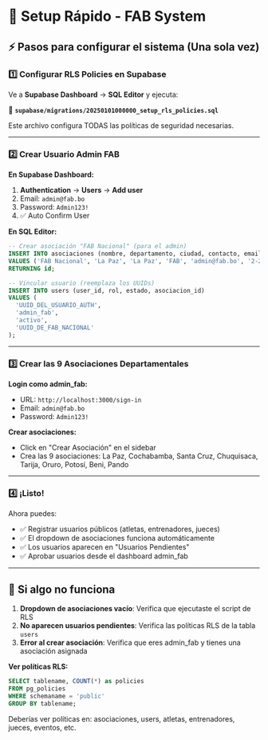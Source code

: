 # 🚀 Setup Rápido - FAB System

## ⚡ Pasos para configurar el sistema (Una sola vez)

### 1️⃣ Configurar RLS Policies en Supabase

Ve a **Supabase Dashboard** → **SQL Editor** y ejecuta:

📄 **`supabase/migrations/20250101000000_setup_rls_policies.sql`**

Este archivo configura TODAS las políticas de seguridad necesarias.

---

### 2️⃣ Crear Usuario Admin FAB

**En Supabase Dashboard:**
1. **Authentication** → **Users** → **Add user**
2. Email: `admin@fab.bo`
3. Password: `Admin123!`
4. ✅ Auto Confirm User

**En SQL Editor:**
```sql
-- Crear asociación "FAB Nacional" (para el admin)
INSERT INTO asociaciones (nombre, departamento, ciudad, contacto, email, telefono, estado)
VALUES ('FAB Nacional', 'La Paz', 'La Paz', 'FAB', 'admin@fab.bo', '2-2222222', true)
RETURNING id;

-- Vincular usuario (reemplaza los UUIDs)
INSERT INTO users (user_id, rol, estado, asociacion_id)
VALUES (
  'UUID_DEL_USUARIO_AUTH',
  'admin_fab',
  'activo',
  'UUID_DE_FAB_NACIONAL'
);
```

---

### 3️⃣ Crear las 9 Asociaciones Departamentales

**Login como admin_fab:**
- URL: `http://localhost:3000/sign-in`
- Email: `admin@fab.bo`
- Password: `Admin123!`

**Crear asociaciones:**
- Click en "Crear Asociación" en el sidebar
- Crea las 9 asociaciones: La Paz, Cochabamba, Santa Cruz, Chuquisaca, Tarija, Oruro, Potosí, Beni, Pando

---

### 4️⃣ ¡Listo!

Ahora puedes:
- ✅ Registrar usuarios públicos (atletas, entrenadores, jueces)
- ✅ El dropdown de asociaciones funciona automáticamente
- ✅ Los usuarios aparecen en "Usuarios Pendientes"
- ✅ Aprobar usuarios desde el dashboard admin_fab

---

## 🔧 Si algo no funciona

1. **Dropdown de asociaciones vacío**: Verifica que ejecutaste el script de RLS
2. **No aparecen usuarios pendientes**: Verifica las políticas RLS de la tabla `users`
3. **Error al crear asociación**: Verifica que eres admin_fab y tienes una asociación asignada

**Ver políticas RLS:**
```sql
SELECT tablename, COUNT(*) as policies
FROM pg_policies
WHERE schemaname = 'public'
GROUP BY tablename;
```

Deberías ver políticas en: asociaciones, users, atletas, entrenadores, jueces, eventos, etc.
